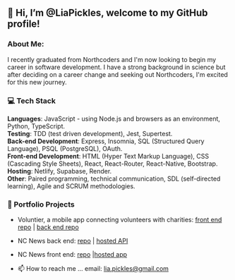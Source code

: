 ## 👋 Hi, I’m @LiaPickles, welcome to my GitHub profile!
  
### About Me:
I recently graduated from Northcoders and I'm now looking to begin my career in software development. I have a strong background in science but after deciding on a career change and seeking out Northcoders, I'm excited for this new journey. 

### 💻 Tech Stack 
**Languages**: JavaScript - using Node.js and browsers as an environment, Python, TypeScript.  
**Testing**: TDD (test driven development), Jest, Supertest.  
**Back-end Development**: Express, Insomnia, SQL (Structured Query Language), PSQL (PostgreSQL), OAuth.  
**Front-end Development**: HTML (Hyper Text Markup Language), CSS (Cascading Style Sheets), React, React-Router, React-Native, Bootstrap.  
**Hosting**: Netlify, Supabase, Render.  
**Other**: Paired programming, technical communication, SDL (self-directed learning), Agile and SCRUM methodologies. 

### 🌟 Portfolio Projects 
- Voluntier, a mobile app connecting volunteers with charities: [front end repo](https://github.com/hexmax-nc/fe-voluntier) | [back end repo](https://github.com/Joseph-Lee98/be-voluntier)
- NC News back end: [repo](https://github.com/LiaPickles/be-nc-news) | [hosted API](https://nc-news-a5kg.onrender.com/api)
- NC News front end: [repo](https://github.com/LiaPickles/fe-nc-news) |[hosted app](https://tranquil-blini-99597f.netlify.app)

- 📫 How to reach me ... email: lia.pickles@gmail.com


